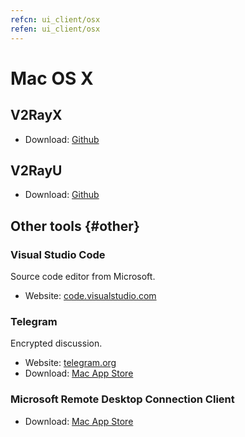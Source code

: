 ```yaml
---
refcn: ui_client/osx
refen: ui_client/osx
---
```

# Mac OS X

## V2RayX

* Download: [Github](https://github.com/Cenmrev/V2RayX)

## V2RayU

* Download: [Github](https://github.com/yanue/V2rayU)

## Other tools {#other}

### Visual Studio Code

Source code editor from Microsoft.

* Website: [code.visualstudio.com](https://code.visualstudio.com/)

### Telegram

Encrypted discussion.

* Website: [telegram.org](https://telegram.org/)
* Download: [Mac App Store](https://www.v2ray.com/itunesm/us/telegram-desktop/id946399090/)

### Microsoft Remote Desktop Connection Client

* Download: [Mac App Store](https://www.v2ray.com/itunesm/us/microsoft-remote-desktop/id715768417/)